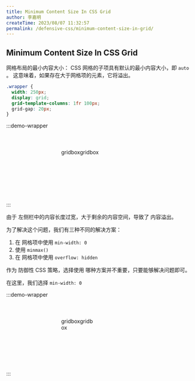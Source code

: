 ```yaml
---
title: Minimum Content Size In CSS Grid
author: 李嘉明
createTime: 2023/08/07 11:32:57
permalink: /defensive-css/minimum-content-size-in-grid/
---
```


## Minimum Content Size In CSS Grid

网格布局的最小内容大小：
CSS 网格的子项具有默认的最小内容大小，即 `auto` 。
这意味着，如果存在大于网格项的元素，它将溢出。

<style>
.grid-box-110 {
  width: 250px;
  display: grid;
  grid-template-columns: 1fr 100px;
  grid-gap: 20px;
  background: var(--vp-c-bg);
  border: solid 1px var(--vp-c-divider);
  box-shadow: var(--vp-shadow-2);
  border-radius: 5px;
  margin: 0 auto;
  padding: 20px;
}

.grid-box-110 > div {
  padding: 20px;
  border-radius: 5px;
}

.grid-box-110 .min {
  min-width: 0;
  overflow-wrap: break-word;
}

.grid-box-110__main {
  height: 100px;
  background-color: var(--vp-c-brand-3);
}

.grid-box-110__aside {
  background-color: var(--vp-c-gray-2);
}

</style>

```css
.wrapper {
  width: 250px;
  display: grid;
  grid-template-columns: 1fr 100px;
  grid-gap: 20px;
}
```

:::demo-wrapper

<div class="grid-box-110">
  <div class="grid-box-110__main">
    gridboxgridbox
  </div>
  <div class="grid-box-110__aside"></div>
</div>
:::

由于 左侧栏中的内容长度过宽，大于剩余的内容空间，导致了 内容溢出。

为了解决这个问题，我们有三种不同的解决方案：

1. 在 网格项中使用 `min-width: 0`
2. 使用 `minmax()`
3. 在 网格项中使用 `overflow: hidden`

作为 防御性 CSS 策略，选择使用 哪种方案并不重要，只要能够解决问题即可。

在这里，我们选择 `min-width: 0`

:::demo-wrapper

<div class="grid-box-110">
  <div class="grid-box-110__main min">
    gridboxgridbox
  </div>
  <div class="grid-box-110__aside"></div>
</div>
:::
